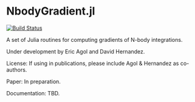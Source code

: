 # NbodyGradient.jl

[![Build Status](https://travis-ci.org/langfzac/NbodyGradient.jl.svg?branch=master)](https://travis-ci.org/langfzac/NbodyGradient.jl)

A set of Julia routines for computing gradients of N-body integrations.

Under development by Eric Agol and David Hernandez.

License:  If using in publications, please include Agol & Hernandez as co-authors.

Paper: In preparation.

Documentation: TBD.
